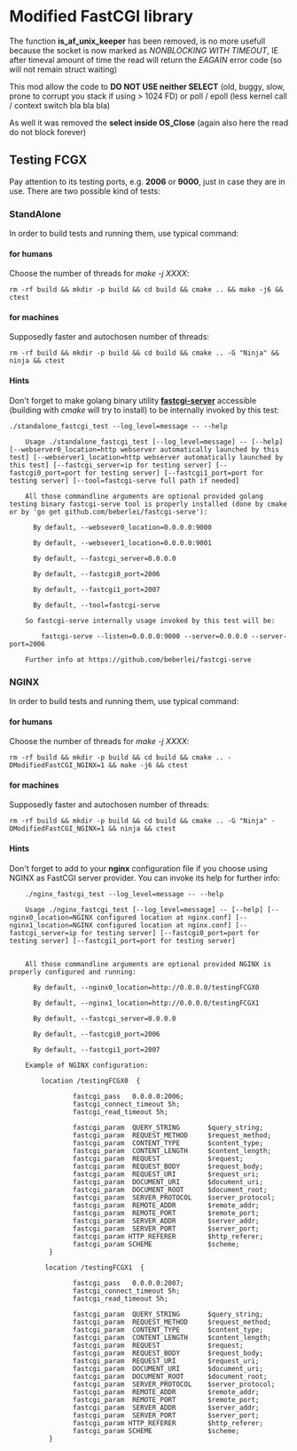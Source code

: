 # Modified FastCGI library

The function **is_af_unix_keeper** has been removed, is no more usefull because the socket is now marked as *NONBLOCKING WITH TIMEOUT*, IE after timeval amount of time the read will return the *EAGAIN* error code (so will not remain struct waiting)

This mod allow the code to **DO NOT USE neither SELECT** (old, buggy, slow, prone to corrupt you stack if using > 1024 FD) or poll / epoll (less kernel call / context switch bla bla bla)

As well it was removed the **select inside OS_Close** (again also here the read do not block forever)

## Testing FCGX

Pay attention to its testing ports, e.g. **2006** or **9000**, just in case they are in use. There are two possible kind of tests:

### StandAlone

In order to build tests and running them, use typical command:

#### for humans

Choose the number of threads for *make -j XXXX*:

	rm -rf build && mkdir -p build && cd build && cmake .. && make -j6 && ctest

#### for machines

Supposedly faster and autochosen number of threads:

	rm -rf build && mkdir -p build && cd build && cmake .. -G "Ninja" && ninja && ctest

#### Hints

Don't forget to make golang binary utility **[fastcgi-server](https://github.com/beberlei/fastcgi-serve)** accessible (building with *cmake* will try to install) to be internally invoked by this test:

	./standalone_fastcgi_test --log_level=message -- --help

        Usage ./standalone_fastcgi_test [--log_level=message] -- [--help] [--webserver0_location=http webserver automatically launched by this test] [--webserver1_location=http webserver automatically launched by this test] [--fastcgi_server=ip for testing server] [--fastcgi0_port=port for testing server] [--fastcgi1_port=port for testing server] [--tool=fastcgi-serve full path if needed]

        All those commandline arguments are optional provided golang testing binary fastcgi-serve tool is properly installed (done by cmake or by 'go get github.com/beberlei/fastcgi-serve'):

          By default, --websever0_location=0.0.0.0:9000

          By default, --websever1_location=0.0.0.0:9001

          By default, --fastcgi_server=0.0.0.0

          By default, --fastcgi0_port=2006

          By default, --fastcgi1_port=2007

          By default, --tool=fastcgi-serve

        So fastcgi-serve internally usage invoked by this test will be:

            fastcgi-serve --listen=0.0.0.0:9000 --server=0.0.0.0 --server-port=2006

        Further info at https://github.com/beberlei/fastcgi-serve

### NGINX

In order to build tests and running them, use typical command:

#### for humans

Choose the number of threads for *make -j XXXX*:

	rm -rf build && mkdir -p build && cd build && cmake .. -DModifiedFastCGI_NGINX=1 && make -j6 && ctest

#### for machines

Supposedly faster and autochosen number of threads:

	rm -rf build && mkdir -p build && cd build && cmake .. -G "Ninja" -DModifiedFastCGI_NGINX=1 && ninja && ctest

#### Hints

Don't forget to add to your **nginx** configuration file if you choose using NGINX as FastCGI server provider. You can invoke its help for further info:

        ./nginx_fastcgi_test --log_level=message -- --help

        Usage ./nginx_fastcgi_test [--log_level=message] -- [--help] [--nginx0_location=NGINX configured location at nginx.conf] [--nginx1_location=NGINX configured location at nginx.conf] [--fastcgi_server=ip for testing server] [--fastcgi0_port=port for testing server] [--fastcgi1_port=port for testing server]


        All those commandline arguments are optional provided NGINX is properly configured and running:

          By default, --nginx0_location=http://0.0.0.0/testingFCGX0

          By default, --nginx1_location=http://0.0.0.0/testingFCGX1

          By default, --fastcgi_server=0.0.0.0

          By default, --fastcgi0_port=2006

          By default, --fastcgi1_port=2007

        Example of NGINX configuration:

            location /testingFCGX0  {

                    fastcgi_pass   0.0.0.0:2006;
                    fastcgi_connect_timeout 5h;
                    fastcgi_read_timeout 5h;

                    fastcgi_param  QUERY_STRING       $query_string;
                    fastcgi_param  REQUEST_METHOD     $request_method;
                    fastcgi_param  CONTENT_TYPE       $content_type;
                    fastcgi_param  CONTENT_LENGTH     $content_length;
                    fastcgi_param  REQUEST            $request;
                    fastcgi_param  REQUEST_BODY       $request_body;
                    fastcgi_param  REQUEST_URI        $request_uri;
                    fastcgi_param  DOCUMENT_URI       $document_uri;
                    fastcgi_param  DOCUMENT_ROOT      $document_root;
                    fastcgi_param  SERVER_PROTOCOL    $server_protocol;
                    fastcgi_param  REMOTE_ADDR        $remote_addr;
                    fastcgi_param  REMOTE_PORT        $remote_port;
                    fastcgi_param  SERVER_ADDR        $server_addr;
                    fastcgi_param  SERVER_PORT        $server_port;
                    fastcgi_param HTTP_REFERER        $http_referer;
                    fastcgi_param SCHEME              $scheme;
              }

             location /testingFCGX1  {

                    fastcgi_pass   0.0.0.0:2007;
                    fastcgi_connect_timeout 5h;
                    fastcgi_read_timeout 5h;

                    fastcgi_param  QUERY_STRING       $query_string;
                    fastcgi_param  REQUEST_METHOD     $request_method;
                    fastcgi_param  CONTENT_TYPE       $content_type;
                    fastcgi_param  CONTENT_LENGTH     $content_length;
                    fastcgi_param  REQUEST            $request;
                    fastcgi_param  REQUEST_BODY       $request_body;
                    fastcgi_param  REQUEST_URI        $request_uri;
                    fastcgi_param  DOCUMENT_URI       $document_uri;
                    fastcgi_param  DOCUMENT_ROOT      $document_root;
                    fastcgi_param  SERVER_PROTOCOL    $server_protocol;
                    fastcgi_param  REMOTE_ADDR        $remote_addr;
                    fastcgi_param  REMOTE_PORT        $remote_port;
                    fastcgi_param  SERVER_ADDR        $server_addr;
                    fastcgi_param  SERVER_PORT        $server_port;
                    fastcgi_param HTTP_REFERER        $http_referer;
                    fastcgi_param SCHEME              $scheme;
              }


